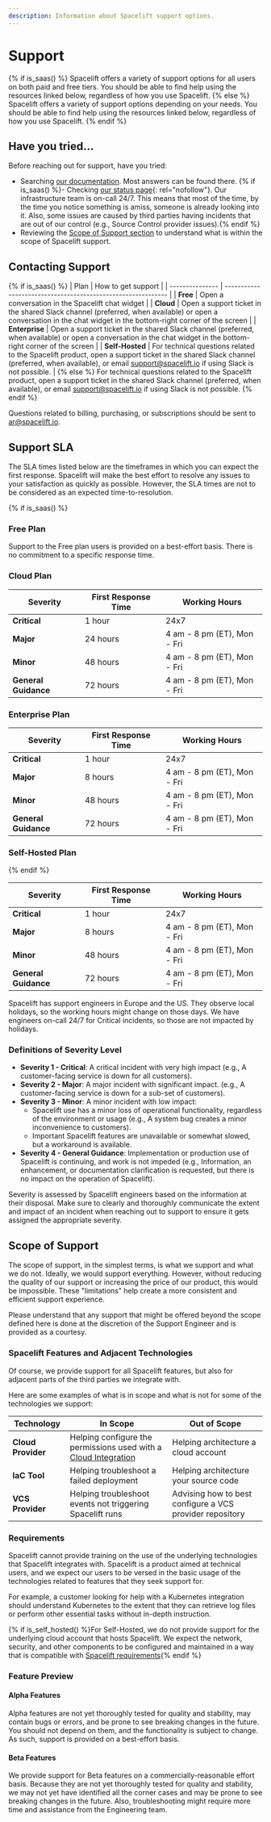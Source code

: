 ```yaml
---
description: Information about Spacelift support options.
---
```


# Support

{% if is_saas() %}
Spacelift offers a variety of support options for all users on both paid and free tiers. You should be able to find help using the resources linked below, regardless of how you use Spacelift.
{% else %}
Spacelift offers a variety of support options depending on your needs. You should be able to find help using the resources linked below, regardless of how you use Spacelift.
{% endif %}

## Have you tried…

Before reaching out for support, have you tried:

- Searching [our documentation](../../README.md). Most answers can be found there.
{% if is_saas() %}- Checking [our status page](https://spacelift.statuspage.io/){: rel="nofollow"}. Our infrastructure team is on-call 24/7. This means that most of the time, by the time you notice something is amiss, someone is already looking into it. Also, some issues are caused by third parties having incidents that are out of our control (e.g., Source Control provider issues).{% endif %}
- Reviewing the [Scope of Support section](./README.md#scope-of-support) to understand what is within the scope of Spacelift support.

## Contacting Support

{% if is_saas() %}
| Plan            | How to get support                                           |
| --------------- | ------------------------------------------------------------ |
| **Free**        | Open a conversation in the Spacelift chat widget             |
| **Cloud**       | Open a support ticket in the shared Slack channel (preferred, when available) or open a conversation in the chat widget in the bottom-right corner of the screen |
| **Enterprise**  | Open a support ticket in the shared Slack channel (preferred, when available) or open a conversation in the chat widget in the bottom-right corner of the screen |
| **Self-Hosted** | For technical questions related to the Spacelift product, open a support ticket in the shared Slack channel (preferred, when available), or email <support@spacelift.io> if using Slack is not possible. |
{% else %}
For technical questions related to the Spacelift product, open a support ticket in the shared Slack channel (preferred, when available), or email <support@spacelift.io> if using Slack is not possible.
{% endif %}

Questions related to billing, purchasing, or subscriptions should be sent to [ar@spacelift.io](mailto:ar@spacelift.io).

## Support SLA

The SLA times listed below are the timeframes in which you can expect the first response. Spacelift will make the best effort to resolve any issues to your satisfaction as quickly as possible. However, the SLA times are not to be considered as an expected time-to-resolution.

{% if is_saas() %}

### Free Plan

Support to the Free plan users is provided on a best-effort basis. There is no commitment to a specific response time.

### Cloud Plan

| Severity             | First Response Time | Working Hours               |
| -------------------- | ------------------- | --------------------------- |
| **Critical**         | 1 hour              | 24x7                        |
| **Major**            | 24 hours            | 4 am - 8 pm (ET), Mon - Fri |
| **Minor**            | 48 hours            | 4 am - 8 pm (ET), Mon - Fri |
| **General Guidance** | 72 hours            | 4 am - 8 pm (ET), Mon - Fri |

### Enterprise Plan

| Severity             | First Response Time | Working Hours               |
| -------------------- | ------------------- | --------------------------- |
| **Critical**         | 1 hour              | 24x7                        |
| **Major**            | 8 hours             | 4 am - 8 pm (ET), Mon - Fri |
| **Minor**            | 48 hours            | 4 am - 8 pm (ET), Mon - Fri |
| **General Guidance** | 72 hours            | 4 am - 8 pm (ET), Mon - Fri |

### Self-Hosted Plan

{% endif %}

| Severity             | First Response Time | Working Hours               |
| -------------------- | ------------------- | --------------------------- |
| **Critical**         | 1 hour              | 24x7                        |
| **Major**            | 8 hours             | 4 am - 8 pm (ET), Mon - Fri |
| **Minor**            | 48 hours            | 4 am - 8 pm (ET), Mon - Fri |
| **General Guidance** | 72 hours            | 4 am - 8 pm (ET), Mon - Fri |

Spacelift has support engineers in Europe and the US. They observe local holidays, so the working hours might change on those days. We have engineers on-call 24/7 for Critical incidents, so those are not impacted by holidays.

### Definitions of Severity Level

- **Severity 1 - Critical**: A critical incident with very high impact (e.g., A customer-facing service is down for all customers).
- **Severity 2 - Major**: A major incident with significant impact. (e.g., A customer-facing service is down for a sub-set of customers).
- **Severity 3 - Minor**: A minor incident with low impact:
    - Spacelift use has a minor loss of operational functionality, regardless of the environment or usage (e.g., A system bug creates a minor inconvenience to customers).
    - Important Spacelift features are unavailable or somewhat slowed, but a workaround is available.
- **Severity 4 - General Guidance**: Implementation or production use of Spacelift is continuing, and work is not impeded (e.g., Information, an enhancement, or documentation clarification is requested, but there is no impact on the operation of Spacelift).

Severity is assessed by Spacelift engineers based on the information at their disposal. Make sure to clearly and thoroughly communicate the extent and impact of an incident when reaching out to support to ensure it gets assigned the appropriate severity.

## Scope of Support

The scope of support, in the simplest terms, is what we support and what we do not. Ideally, we would support everything. However, without reducing the quality of our support or increasing the price of our product, this would be impossible. These "limitations" help create a more consistent and efficient support experience.

Please understand that any support that might be offered beyond the scope defined here is done at the discretion of the Support Engineer and is provided as a courtesy.

### Spacelift Features and Adjacent Technologies

Of course, we provide support for all Spacelift features, but also for adjacent parts of the third parties we integrate with.

Here are some examples of what is in scope and what is not for some of the technologies we support:

| Technology         | In Scope                                                     | Out of Scope                                             |
| ------------------ | ------------------------------------------------------------ | -------------------------------------------------------- |
| **Cloud Provider** | Helping configure the permissions used with a [Cloud Integration](../../integrations/cloud-providers/README.md) | Helping architecture a cloud account                     |
| **IaC Tool**       | Helping troubleshoot a failed deployment                     | Helping architecture your source code                    |
| **VCS Provider**   | Helping troubleshoot events not triggering Spacelift runs    | Advising how to best configure a VCS provider repository |

### Requirements

Spacelift cannot provide training on the use of the underlying technologies that Spacelift integrates with. Spacelift is a product aimed at technical users, and we expect our users to be versed in the basic usage of the technologies related to features that they seek support for.

For example, a customer looking for help with a Kubernetes integration should understand Kubernetes to the extent that they can retrieve log files or perform other essential tasks without in-depth instruction.

{% if is_self_hosted() %}For Self-Hosted, we do not provide support for the underlying cloud account that hosts Spacelift. We expect the network, security, and other components to be configured and maintained in a way that is compatible with [Spacelift requirements](../administration/install.md){% endif %}

### Feature Preview

#### Alpha Features

Alpha features are not yet thoroughly tested for quality and stability, may contain bugs or errors, and be prone to see breaking changes in the future. You should not depend on them, and the functionality is subject to change. As such, support is provided on a best-effort basis.

#### Beta Features

We provide support for Beta features on a commercially-reasonable effort basis. Because they are not yet thoroughly tested for quality and stability, we may not yet have identified all the corner cases and may be prone to see breaking changes in the future. Also, troubleshooting might require more time and assistance from the Engineering team.
